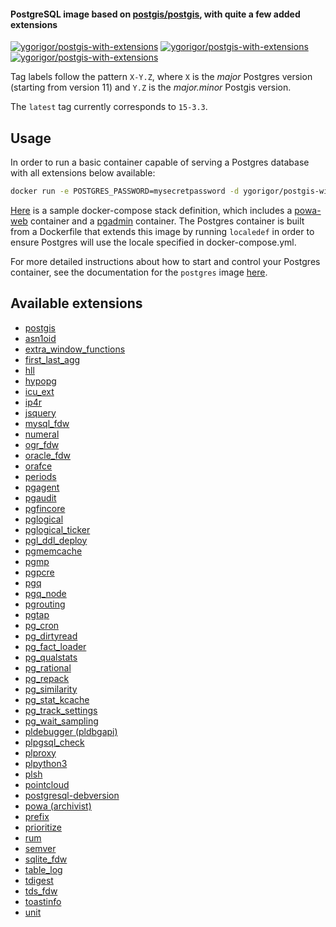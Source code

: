 #### PostgreSQL image based on [postgis/postgis](https://hub.docker.com/r/postgis/postgis), with quite a few added extensions
[![ygorigor/postgis-with-extensions][docker-pulls-image]][docker-hub-url]
[![ygorigor/postgis-with-extensions][github-last-commit-image]][github-url]
[![ygorigor/postgis-with-extensions][github-workflow-status-image]][github-url]

Tag labels follow the pattern `X-Y.Z`, where `X` is the *major* Postgres version (starting from version 11) and `Y.Z` is the *major.minor* Postgis version.

The `latest` tag currently corresponds to `15-3.3`.

## Usage

In order to run a basic container capable of serving a Postgres database with all extensions below available:

```bash
docker run -e POSTGRES_PASSWORD=mysecretpassword -d ygorigor/postgis-with-extensions
```

[Here](https://github.com/ygorigor/postgis-with-extensions/tree/master/compose_example) is a sample docker-compose stack definition, which includes a [powa-web](https://hub.docker.com/r/powateam/powa-web) container and a [pgadmin](https://hub.docker.com/r/dpage/pgadmin4) container. The Postgres container is built from a Dockerfile that extends this image by running `localedef` in order to ensure Postgres will use the locale specified in docker-compose.yml.

For more detailed instructions about how to start and control your Postgres container, see the documentation for the `postgres` image [here](https://registry.hub.docker.com/_/postgres/).

## Available extensions

- [postgis](https://github.com/postgis/postgis)
- [asn1oid](https://github.com/df7cb/pgsql-asn1oid)
- [extra_window_functions](https://github.com/xocolatl/extra_window_functions)
- [first_last_agg](https://github.com/wulczer/first_last_agg)
- [hll](https://github.com/citusdata/postgresql-hll)
- [hypopg](https://github.com/HypoPG/hypopg)
- [icu_ext](https://github.com/dverite/icu_ext)
- [ip4r](https://github.com/RhodiumToad/ip4r)
- [jsquery](https://github.com/postgrespro/jsquery)
- [mysql_fdw](https://github.com/EnterpriseDB/mysql_fdw)
- [numeral](https://github.com/df7cb/postgresql-numeral)
- [ogr_fdw](https://github.com/pramsey/pgsql-ogr-fdw)
- [oracle_fdw](https://github.com/laurenz/oracle_fdw)
- [orafce](https://github.com/orafce/orafce)
- [periods](https://github.com/xocolatl/periods)
- [pgagent](https://github.com/pgadmin-org/pgagent)
- [pgaudit](https://github.com/pgaudit/pgaudit)
- [pgfincore](https://github.com/klando/pgfincore)
- [pglogical](https://github.com/2ndQuadrant/pglogical)
- [pglogical_ticker](https://github.com/enova/pglogical_ticker)
- [pgl_ddl_deploy](https://github.com/enova/pgl_ddl_deploy)
- [pgmemcache](https://github.com/ohmu/pgmemcache)
- [pgmp](https://github.com/dvarrazzo/pgmp)
- [pgpcre](https://github.com/petere/pgpcre)
- [pgq](https://github.com/pgq/pgq)
- [pgq_node](https://github.com/pgq/pgq-node)
- [pgrouting](https://github.com/pgRouting/pgrouting)
- [pgtap](https://github.com/theory/pgtap)
- [pg_cron](https://github.com/citusdata/pg_cron)
- [pg_dirtyread](https://github.com/df7cb/pg_dirtyread)
- [pg_fact_loader](https://github.com/enova/pg_fact_loader)
- [pg_qualstats](https://github.com/powa-team/pg_qualstats)
- [pg_rational](https://github.com/begriffs/pg_rational)
- [pg_repack](https://github.com/reorg/pg_repack)
- [pg_similarity](https://github.com/eulerto/pg_similarity)
- [pg_stat_kcache](https://github.com/powa-team/pg_stat_kcache)
- [pg_track_settings](https://github.com/rjuju/pg_track_settings)
- [pg_wait_sampling](https://github.com/postgrespro/pg_wait_sampling)
- [pldebugger (pldbgapi)](https://github.com/EnterpriseDB/pldebugger)
- [plpgsql_check](https://github.com/okbob/plpgsql_check)
- [plproxy](https://github.com/plproxy/plproxy)
- [plpython3](https://www.postgresql.org/docs/current/plpython.html)
- [plsh](https://github.com/petere/plsh)
- [pointcloud](https://github.com/pgpointcloud/pointcloud)
- [postgresql-debversion](https://salsa.debian.org/postgresql/postgresql-debversion)
- [powa (archivist)](https://github.com/powa-team/powa-archivist)
- [prefix](https://github.com/dimitri/prefix)
- [prioritize](https://github.com/schmiddy/pg_prioritize)
- [rum](https://github.com/postgrespro/rum)
- [semver](https://github.com/theory/pg-semver)
- [sqlite_fdw](https://github.com/pgspider/sqlite_fdw)
- [table_log](https://github.com/credativ/table_log)
- [tdigest](https://github.com/tvondra/tdigest)
- [tds_fdw](https://github.com/tds-fdw/tds_fdw)
- [toastinfo](https://github.com/credativ/toastinfo)
- [unit](https://github.com/df7cb/postgresql-unit)

[docker-hub-url]: https://hub.docker.com/r/ygorigor/postgis-with-extensions/
[github-url]: https://github.com/ygorigor/postgis-with-extensions/
[docker-pulls-image]: https://img.shields.io/docker/pulls/ygorigor/postgis-with-extensions.svg?style=flat
[github-last-commit-image]: https://img.shields.io/github/last-commit/ygorigor/postgis-with-extensions.svg?style=flat
[github-workflow-status-image]: https://img.shields.io/github/actions/workflow/status/ygorigor/postgis-with-extensions/docker-publish.yml?branch=master
